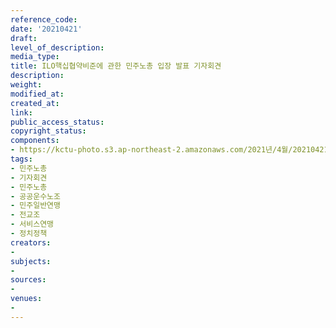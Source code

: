```yaml
---
reference_code: 
date: '20210421'
draft: 
level_of_description: 
media_type: 
title: ILO핵십협약비준에 관한 민주노총 입장 발표 기자회견
description: 
weight: 
modified_at: 
created_at: 
link: 
public_access_status: 
copyright_status: 
components:
- https://kctu-photo.s3.ap-northeast-2.amazonaws.com/2021년/4월/20210421-ILO핵십협약비준에+관한+민주노총+입장+발표+기자회견_민주노총_기자회견_민주노총_공공운수노조_민주일반연맹_전교조_서비스연맹_정치정책/_1DX0016.jpg
tags:
- 민주노총
- 기자회견
- 민주노총
- 공공운수노조
- 민주일반연맹
- 전교조
- 서비스연맹
- 정치정책
creators:
- 
subjects:
- 
sources:
- 
venues:
- 
---
```

